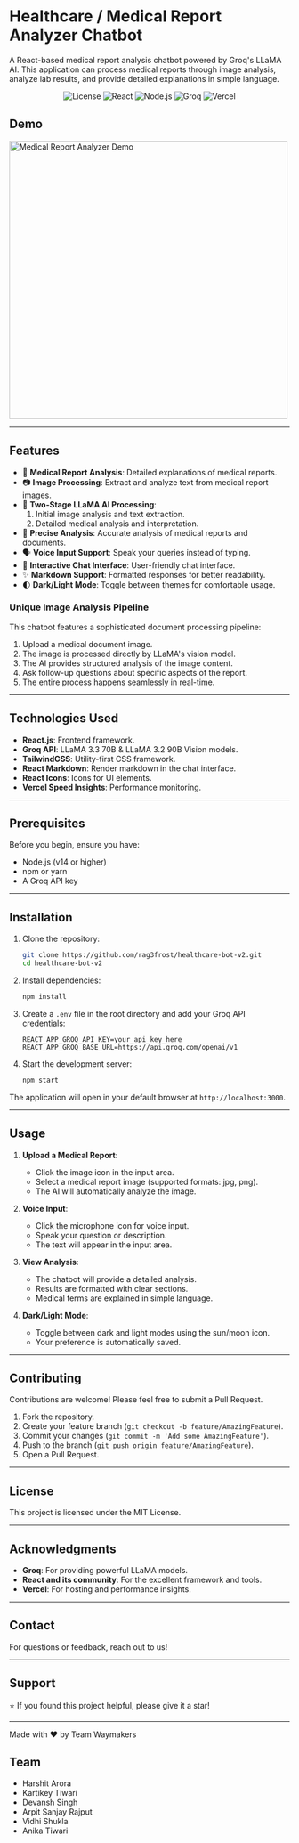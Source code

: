 # Healthcare / Medical Report Analyzer Chatbot

A React-based medical report analysis chatbot powered by Groq's LLaMA AI. This application can process medical reports through image analysis, analyze lab results, and provide detailed explanations in simple language.

<div align="center">
  <img src="https://img.shields.io/badge/License-MIT-blue.svg" alt="License">
  <img src="https://img.shields.io/badge/React-18.x-blue" alt="React">
  <img src="https://img.shields.io/badge/Node.js-14.x-green" alt="Node.js">
  <img src="https://img.shields.io/badge/Groq-LLaMA-orange" alt="Groq">
  <img src="https://img.shields.io/badge/Vercel-Deployed-brightgreen" alt="Vercel">
</div>

## Demo

<img src="https://github.com/rag3frost/healthcare-bot-v2/blob/main/2025-01-26-12-09-57.gif" alt="Medical Report Analyzer Demo" width="500">


---

## Features

- 🏥 **Medical Report Analysis**: Detailed explanations of medical reports.
- 📷 **Image Processing**: Extract and analyze text from medical report images.
- 🤖 **Two-Stage LLaMA AI Processing**:
  1. Initial image analysis and text extraction.
  2. Detailed medical analysis and interpretation.
- 🎯 **Precise Analysis**: Accurate analysis of medical reports and documents.
- 🗣️ **Voice Input Support**: Speak your queries instead of typing.
- 💬 **Interactive Chat Interface**: User-friendly chat interface.
- ✨ **Markdown Support**: Formatted responses for better readability.
- 🌓 **Dark/Light Mode**: Toggle between themes for comfortable usage.

### Unique Image Analysis Pipeline

This chatbot features a sophisticated document processing pipeline:

1. Upload a medical document image.
2. The image is processed directly by LLaMA's vision model.
3. The AI provides structured analysis of the image content.
4. Ask follow-up questions about specific aspects of the report.
5. The entire process happens seamlessly in real-time.

---

## Technologies Used

- **React.js**: Frontend framework.
- **Groq API**: LLaMA 3.3 70B & LLaMA 3.2 90B Vision models.
- **TailwindCSS**: Utility-first CSS framework.
- **React Markdown**: Render markdown in the chat interface.
- **React Icons**: Icons for UI elements.
- **Vercel Speed Insights**: Performance monitoring.

---

## Prerequisites

Before you begin, ensure you have:

- Node.js (v14 or higher)
- npm or yarn
- A Groq API key

---

## Installation

1. Clone the repository:
   ```bash
   git clone https://github.com/rag3frost/healthcare-bot-v2.git
   cd healthcare-bot-v2
   ```

2. Install dependencies:
   ```bash
   npm install
   ```

3. Create a `.env` file in the root directory and add your Groq API credentials:
   ```env
   REACT_APP_GROQ_API_KEY=your_api_key_here
   REACT_APP_GROQ_BASE_URL=https://api.groq.com/openai/v1
   ```

4. Start the development server:
   ```bash
   npm start
   ```

The application will open in your default browser at `http://localhost:3000`.

---

## Usage

1. **Upload a Medical Report**:
   - Click the image icon in the input area.
   - Select a medical report image (supported formats: jpg, png).
   - The AI will automatically analyze the image.

2. **Voice Input**:
   - Click the microphone icon for voice input.
   - Speak your question or description.
   - The text will appear in the input area.

3. **View Analysis**:
   - The chatbot will provide a detailed analysis.
   - Results are formatted with clear sections.
   - Medical terms are explained in simple language.

4. **Dark/Light Mode**:
   - Toggle between dark and light modes using the sun/moon icon.
   - Your preference is automatically saved.

---

## Contributing

Contributions are welcome! Please feel free to submit a Pull Request.

1. Fork the repository.
2. Create your feature branch (`git checkout -b feature/AmazingFeature`).
3. Commit your changes (`git commit -m 'Add some AmazingFeature'`).
4. Push to the branch (`git push origin feature/AmazingFeature`).
5. Open a Pull Request.

---

## License

This project is licensed under the MIT License.

---

## Acknowledgments

- **Groq**: For providing powerful LLaMA models.
- **React and its community**: For the excellent framework and tools.
- **Vercel**: For hosting and performance insights.

---

## Contact

For questions or feedback, reach out to us!

---

## Support

⭐️ If you found this project helpful, please give it a star!

---

Made with ❤️ by Team Waymakers

## Team

- Harshit Arora
- Kartikey Tiwari
- Devansh Singh
- Arpit Sanjay Rajput
- Vidhi Shukla
- Anika Tiwari


